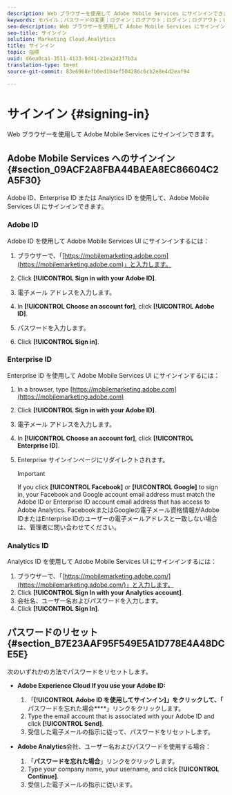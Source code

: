 ```yaml
---
description: Web ブラウザーを使用して Adobe Mobile Services にサインインできます。
keywords: モバイル；パスワードの変更；ログイン；ログアウト；ログイン；ログアウト；ログイン；サインイン；サインイン
seo-description: Web ブラウザーを使用して Adobe Mobile Services にサインインできます。
seo-title: サインイン
solution: Marketing Cloud,Analytics
title: サインイン
topic: 指標
uuid: d6ea0ca1-3511-4133-9d41-21ea2d2f7b3a
translation-type: tm+mt
source-git-commit: 83e6968efb0ed1b4ef504286c6cb2e8e4d2eaf94

---
```



# サインイン {#signing-in}

Web ブラウザーを使用して Adobe Mobile Services にサインインできます。

## Adobe Mobile Services へのサインイン {#section_09ACF2A8FBA44BAEA8EC86604C2A5F30}

Adobe ID、Enterprise ID または Analytics ID を使用して、Adobe Mobile Services UI にサインインできます。

### Adobe ID

Adobe ID を使用して Adobe Mobile Services UI にサインインするには：

1. ブラウザーで、「[https://mobilemarketing.adobe.com](https://mobilemarketing.adobe.com)」と入力します。
1. Click **[!UICONTROL Sign in with your Adobe ID]**.
1. 電子メール アドレスを入力します。
1. In **[!UICONTROL Choose an account for]**, click **[!UICONTROL Adobe ID]**.

1. パスワードを入力します。
1. Click **[!UICONTROL Sign in]**.


### Enterprise ID

Enterprise ID を使用して Adobe Mobile Services UI にサインインするには：

1. In a browser, type [https://mobilemarketing.adobe.com](https://mobilemarketing.adobe.com)
1. Click **[!UICONTROL Sign in with your Adobe ID]**.
1. 電子メール アドレスを入力します。
1. In **[!UICONTROL Choose an account for]**, click **[!UICONTROL Enterprise ID]**.

1. Enterprise サインインページにリダイレクトされます。

   >[!IMPORTANT]
   >
   >If you click **[!UICONTROL Facebook]** or **[!UICONTROL Google]** to sign in, your Facebook and Google account email address must match the Adobe ID or Enterprise ID account email address that has access to Adobe Analytics. FacebookまたはGoogleの電子メール資格情報がAdobe IDまたはEnterprise IDのユーザーの電子メールアドレスと一致しない場合は、管理者に問い合わせてください。

### Analytics ID

Analytics ID を使用して Adobe Mobile Services UI にサインインするには：

1. ブラウザーで、「[https://mobilemarketing.adobe.com/](https://mobilemarketing.adobe.com/)」と入力します。
1. Click **[!UICONTROL Sign In with your Analytics account]**.
1. 会社名、ユーザー名およびパスワードを入力します。
1. Click **[!UICONTROL Sign In]**.

## パスワードのリセット {#section_B7E23AAF95F549E5A1D778E4A48DCE5E}

次のいずれかの方法でパスワードをリセットします。

* **Adobe Experience Cloud If you use your Adobe ID:**

   1. 「**[!UICONTROL Adobe ID を使用してサインイン]」をクリックして、「**&#x200B;パスワードを忘れた場合&#x200B;****」リンクをクリックします。
   1. Type the email account that is associated with your Adobe ID and click **[!UICONTROL Send]**.
   1. 受信した電子メールの指示に従って、パスワードをリセットします。

* **Adobe Analytics**&#x200B;会社、ユーザー名およびパスワードを使用する場合：

   1. 「**パスワードを忘れた場合**」リンクをクリックします。
   1. Type your company name, your username, and click **[!UICONTROL Continue]**.
   1. 受信した電子メールの指示に従います。
